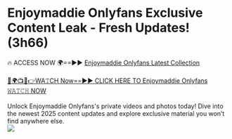 # Enjoymaddie Onlyfans Exclusive Content Leak - Fresh Updates! (3h66)

🔥 ACCESS NOW 🌍==►► <a href="https://tinyurl.com/kvy9nzfs" rel="nofollow">Enjoymaddie Onlyfans Latest Collection</a>
<br><br>
[🔴🌍📺📱👉WA𝚃CH Now==►► CLICK HERE TO Enjoymaddie Onlyfans 𝚆𝙰𝚃𝙲𝙷 NOW](https://tinyurl.com/kvy9nzfs)
<br><br>
Unlock Enjoymaddie Onlyfans's private videos and photos today! Dive into the newest 2025 content updates and explore exclusive material you won’t find anywhere else.
<br>
<a href="https://tinyurl.com/kvy9nzfs" rel="nofollow" data-target="animated-image.originalLink"><img src="https://camo.githubusercontent.com/8a4f000d20f83aca3bf7ec5f350d767afa0574a8a352519fd8cfa583a6f93a33/68747470733a2f2f692e696d6775722e636f6d2f644a486b345a712e676966" data-canonical-src="https://i.imgur.com/dJHk4Zq.gif" style="max-width: 100%; display: inline-block;" data-target="animated-image.originalImage"></a>
<br>
